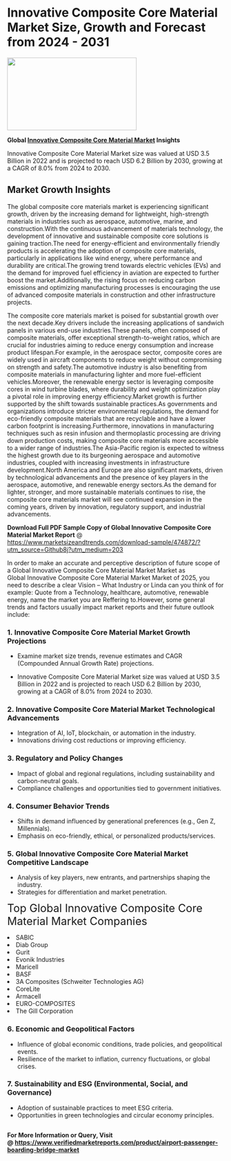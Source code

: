<H1>Innovative Composite Core Material Market Size, Growth and Forecast from 2024 - 2031</H1><img class="aligncenter size-medium wp-image-584254" src="https://thirdeyenews.in/wp-content/uploads/2024/09/Global-Market-Research-300x168.jpeg" alt="" width="300" height="168" /><p><strong>Global&nbsp;<a href="https://www.marketsizeandtrends.com/download-sample/474872/?utm_source=Github8j?utm_medium=203">Innovative Composite Core Material Market</a> Insights</strong></p><p>Innovative Composite Core Material Market size was valued at USD 3.5 Billion in 2022 and is projected to reach USD 6.2 Billion by 2030, growing at a CAGR of 8.0% from 2024 to 2030.</p><p><h2>Market Growth Insights</h2> <p>The global composite core materials market is experiencing significant growth, driven by the increasing demand for lightweight, high-strength materials in industries such as aerospace, automotive, marine, and construction.With the continuous advancement of materials technology, the development of innovative and sustainable composite core solutions is gaining traction.The need for energy-efficient and environmentally friendly products is accelerating the adoption of composite core materials, particularly in applications like wind energy, where performance and durability are critical.The growing trend towards electric vehicles (EVs) and the demand for improved fuel efficiency in aviation are expected to further boost the market.Additionally, the rising focus on reducing carbon emissions and optimizing manufacturing processes is encouraging the use of advanced composite materials in construction and other infrastructure projects.</p> <p>The composite core materials market is poised for substantial growth over the next decade.Key drivers include the increasing applications of sandwich panels in various end-use industries.These panels, often composed of composite materials, offer exceptional strength-to-weight ratios, which are crucial for industries aiming to reduce energy consumption and increase product lifespan.For example, in the aerospace sector, composite cores are widely used in aircraft components to reduce weight without compromising on strength and safety.The automotive industry is also benefiting from composite materials in manufacturing lighter and more fuel-efficient vehicles.Moreover, the renewable energy sector is leveraging composite cores in wind turbine blades, where durability and weight optimization play a pivotal role in improving energy efficiency.Market growth is further supported by the shift towards sustainable practices.As governments and organizations introduce stricter environmental regulations, the demand for eco-friendly composite materials that are recyclable and have a lower carbon footprint is increasing.Furthermore, innovations in manufacturing techniques such as resin infusion and thermoplastic processing are driving down production costs, making composite core materials more accessible to a wider range of industries.The Asia-Pacific region is expected to witness the highest growth due to its burgeoning aerospace and automotive industries, coupled with increasing investments in infrastructure development.North America and Europe are also significant markets, driven by technological advancements and the presence of key players in the aerospace, automotive, and renewable energy sectors.As the demand for lighter, stronger, and more sustainable materials continues to rise, the composite core materials market will see continued expansion in the coming years, driven by innovation, regulatory support, and industrial advancements.</p><p><span class=""><strong>Download Full PDF Sample Copy of Global Innovative Composite Core Material Market Report</strong> @ <a href="https://www.marketsizeandtrends.com/download-sample/474872/?utm_source=Github8j?utm_medium=203" target="_blank">https://www.marketsizeandtrends.com/download-sample/474872/?utm_source=Github8j?utm_medium=203</a></span></p><p>In order to make an accurate and perceptive description of future scope of a Global&nbsp;Innovative Composite Core Material Market Market as Global&nbsp;Innovative Composite Core Material Market Market of 2025, you need to describe a clear Vision &ndash; What Industry or Linda can you think of for example: Quote from a Technology, healthcare, automotive, renewable energy, name the market you are Reffering to.However, some general trends and factors usually impact market reports and their future outlook include:</p><h3>1.&nbsp;<strong>Innovative Composite Core Material Market Growth Projections</strong></h3><ul><li>Examine market size trends, revenue estimates and CAGR (Compounded Annual Growth Rate) projections.</li><li><p>Innovative Composite Core Material Market size was valued at USD 3.5 Billion in 2022 and is projected to reach USD 6.2 Billion by 2030, growing at a CAGR of 8.0% from 2024 to 2030.</p></li></ul><h3>2.&nbsp;<strong>Innovative Composite Core Material Market Technological Advancements</strong></h3><ul><li>Integration of AI, IoT, blockchain, or automation in the industry.</li><li>Innovations driving cost reductions or improving efficiency.</li></ul><h3>3.&nbsp;<strong>Regulatory and Policy Changes</strong></h3><ul><li>Impact of global and regional regulations, including sustainability and carbon-neutral goals.</li><li>Compliance challenges and opportunities tied to government initiatives.</li></ul><h3>4.&nbsp;<strong>Consumer Behavior Trends</strong></h3><ul><li>Shifts in demand influenced by generational preferences (e.g., Gen Z, Millennials).</li><li>Emphasis on eco-friendly, ethical, or personalized products/services.</li></ul><h3>5.&nbsp;<strong>Global Innovative Composite Core Material Market Competitive Landscape</strong></h3><ul><li>Analysis of key players, new entrants, and partnerships shaping the industry.</li><li>Strategies for differentiation and market penetration.</li></ul><p data-pm-slice="1 1 []"><span style="color: inherit; font-family: inherit; font-size: 25px;">Top Global Innovative Composite Core Material Market Companies</span></p><div class="" data-test-id=""><p><li>SABIC</li><li> Diab Group</li><li> Gurit</li><li> Evonik Industries</li><li> Maricell</li><li> BASF</li><li> 3A Composites (Schweiter Technologies AG)</li><li> CoreLite</li><li> Armacell</li><li> EURO-COMPOSITES</li><li> The Gill Corporation</li></p></div><h3>6.&nbsp;<strong>Economic and Geopolitical Factors</strong></h3><ul><li>Influence of global economic conditions, trade policies, and geopolitical events.</li><li>Resilience of the market to inflation, currency fluctuations, or global crises.</li></ul><h3>7.&nbsp;<strong>Sustainability and ESG (Environmental, Social, and Governance)</strong></h3><ul><li>Adoption of sustainable practices to meet ESG criteria.</li><li>Opportunities in green technologies and circular economy principles.</li></ul><h2><strong style="font-size: 14px;">For More Information or Query, Visit @&nbsp;</strong><a style="background-color: #ffffff; font-size: 14px;" href="https://www.marketsizeandtrends.com/report/innovative-composite-core-material-market/" target="_blank">https://www.verifiedmarketreports.com/product/airport-passenger-boarding-bridge-market</a></h2>
